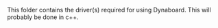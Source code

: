 This folder contains the driver(s) required for using Dynaboard.
This will probably be done in c++.
